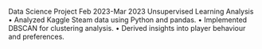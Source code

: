 Data Science Project                                                                                                                     Feb 2023-Mar 2023
Unsupervised Learning Analysis 
•	Analyzed Kaggle Steam data using Python and pandas.
•	Implemented DBSCAN for clustering analysis.
•	Derived insights into player behaviour and preferences.
